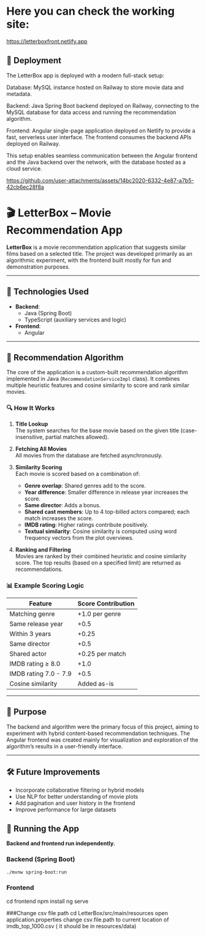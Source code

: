 # Here you can check the working site:
https://letterboxfront.netlify.app

## 🚀 Deployment
The LetterBox app is deployed with a modern full-stack setup:

Database: MySQL instance hosted on Railway to store movie data and metadata.

Backend: Java Spring Boot backend deployed on Railway, connecting to the MySQL database for data access and running the recommendation algorithm.

Frontend: Angular single-page application deployed on Netlify to provide a fast, serverless user interface. The frontend consumes the backend APIs deployed on Railway.

This setup enables seamless communication between the Angular frontend and the Java backend over the network, with the database hosted as a cloud service.


https://github.com/user-attachments/assets/14bc2020-6332-4e87-a7b5-42cb6ec28f8a


# 🎬 LetterBox – Movie Recommendation App

**LetterBox** is a movie recommendation application that suggests similar films based on a selected title. The project was developed primarily as an algorithmic experiment, with the frontend built mostly for fun and demonstration purposes.

---

## 📌 Technologies Used

- **Backend**:
  - Java (Spring Boot)
  - TypeScript (auxiliary services and logic)
- **Frontend**:
  - Angular

---

## 🧠 Recommendation Algorithm

The core of the application is a custom-built recommendation algorithm implemented in Java (`RecommendationServiceImpl` class). It combines multiple heuristic features and cosine similarity to score and rank similar movies.

### 🔍 How It Works

1. **Title Lookup**  
   The system searches for the base movie based on the given title (case-insensitive, partial matches allowed).

2. **Fetching All Movies**  
   All movies from the database are fetched asynchronously.

3. **Similarity Scoring**  
   Each movie is scored based on a combination of:
   - **Genre overlap**: Shared genres add to the score.
   - **Year difference**: Smaller difference in release year increases the score.
   - **Same director**: Adds a bonus.
   - **Shared cast members**: Up to 4 top-billed actors compared; each match increases the score.
   - **IMDB rating**: Higher ratings contribute positively.
   - **Textual similarity**: Cosine similarity is computed using word frequency vectors from the plot overviews.

4. **Ranking and Filtering**  
   Movies are ranked by their combined heuristic and cosine similarity score. The top results (based on a specified limit) are returned as recommendations.

### 📊 Example Scoring Logic

| Feature                | Score Contribution     |
|------------------------|------------------------|
| Matching genre         | +1.0 per genre         |
| Same release year      | +0.5                   |
| Within 3 years         | +0.25                  |
| Same director          | +0.5                   |
| Shared actor           | +0.25 per match        |
| IMDB rating ≥ 8.0      | +1.0                   |
| IMDB rating 7.0 - 7.9  | +0.5                   |
| Cosine similarity      | Added as-is            |

---
## 🎯 Purpose

The backend and algorithm were the primary focus of this project, aiming to experiment with hybrid content-based recommendation techniques. The Angular frontend was created mainly for visualization and exploration of the algorithm’s results in a user-friendly interface.

---

## 🛠 Future Improvements

- Incorporate collaborative filtering or hybrid models
- Use NLP for better understanding of movie plots
- Add pagination and user history in the frontend
- Improve performance for large datasets


## 🚀 Running the App

**Backend and frontend run independently.**

### Backend (Spring Boot)

```bash
./mvnw spring-boot:run
```

### Frontend
cd frontend
npm install
ng serve

###Change csv file path
cd LetterBox/src/main/resources
open application.properties
change csv.file.path to current location of imdb_top_1000.csv ( it should be in resources/data)


